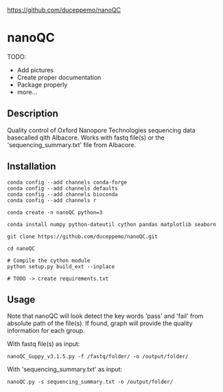 https://github.com/duceppemo/nanoQC

# nanoQC

TODO:
* Add pictures
* Create proper documentation
* Package properly
* more...

## Description
Quality control of Oxford Nanopore Technologies sequencing data basecalled qith Albacore. Works with fastq file(s) or the 'sequencing_summary.txt' file from Albacore.

## Installation
```
conda config --add channels conda-forge
conda config --add channels defaults
conda config --add channels bioconda
conda config --add channels r

conda create -n nanoQC python=3

conda install numpy python-dateutil cython pandas matplotlib seaborn

git clone https://github.com/duceppemo/nanoQC.git

cd nanoQC

# Compile the cython module
python setup.py build_ext --inplace
```
```
# TODO -> create requirements.txt
```

## Usage

Note that nanoQC will look detect the key words 'pass' and 'fail' from absolute path of the file(s). If found, graph will provide the quality information for each group.

With fastq file(s) as input:
```
nanoQC_Guppy_v3.1.5.py -f /fastq/folder/ -o /output/folder/
```
With 'sequencing_summary.txt' as input:
```
nanoQC.py -s sequencing_summary.txt -o /output/folder/
```
